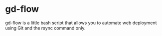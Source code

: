gd-flow
=======

gd-flow is a little bash script that allows you to automate web deployment using Git and the rsync command only.
